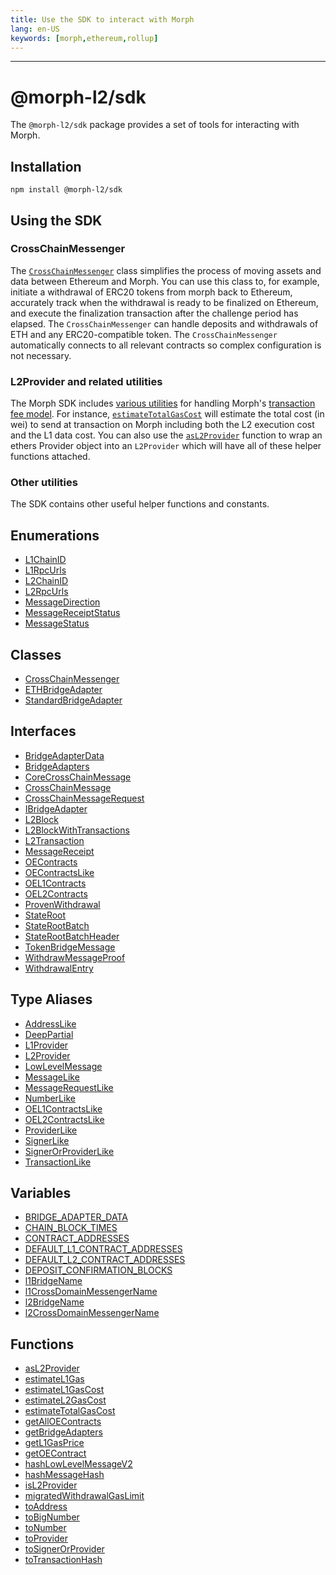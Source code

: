 ```yaml
---
title: Use the SDK to interact with Morph
lang: en-US
keywords: [morph,ethereum,rollup]
---
```


***

# @morph-l2/sdk

The `@morph-l2/sdk` package provides a set of tools for interacting with Morph.

## Installation

```
npm install @morph-l2/sdk
```

## Using the SDK

### CrossChainMessenger

The [`CrossChainMessenger`](https://github.com/morph-l2/sdk/blob/main/src/cross-chain-messenger.ts) class simplifies the process of moving assets and data between Ethereum and Morph.
You can use this class to, for example, initiate a withdrawal of ERC20 tokens from morph back to Ethereum, accurately track when the withdrawal is ready to be finalized on Ethereum, and execute the finalization transaction after the challenge period has elapsed.
The `CrossChainMessenger` can handle deposits and withdrawals of ETH and any ERC20-compatible token.
The `CrossChainMessenger` automatically connects to all relevant contracts so complex configuration is not necessary.

### L2Provider and related utilities

The Morph SDK includes [various utilities](https://github.com/morph-l2/sdk/blob/main/src/l2-provider.ts) for handling Morph's [transaction fee model](../build-on-morph/4-understand-transaction-cost-on-morph.md).
For instance, [`estimateTotalGasCost`](../sdk/functions/estimateTotalGasCost.md) will estimate the total cost (in wei) to send at transaction on Morph including both the L2 execution cost and the L1 data cost.
You can also use the [`asL2Provider`](../sdk/functions/asL2Provider.md) function to wrap an ethers Provider object into an `L2Provider` which will have all of these helper functions attached.

### Other utilities

The SDK contains other useful helper functions and constants.

## Enumerations

- [L1ChainID](./enumerations/L1ChainID.md)
- [L1RpcUrls](./enumerations/L1RpcUrls.md)
- [L2ChainID](./enumerations/L2ChainID.md)
- [L2RpcUrls](./enumerations/L2RpcUrls.md)
- [MessageDirection](./enumerations/MessageDirection.md)
- [MessageReceiptStatus](./enumerations/MessageReceiptStatus.md)
- [MessageStatus](./enumerations/MessageStatus.md)

## Classes

- [CrossChainMessenger](./classes/CrossChainMessenger.md)
- [ETHBridgeAdapter](./classes/ETHBridgeAdapter.md)
- [StandardBridgeAdapter](./classes/StandardBridgeAdapter.md)

## Interfaces

- [BridgeAdapterData](./interfaces/BridgeAdapterData.md)
- [BridgeAdapters](./interfaces/BridgeAdapters.md)
- [CoreCrossChainMessage](./interfaces/CoreCrossChainMessage.md)
- [CrossChainMessage](./interfaces/CrossChainMessage.md)
- [CrossChainMessageRequest](./interfaces/CrossChainMessageRequest.md)
- [IBridgeAdapter](./interfaces/IBridgeAdapter.md)
- [L2Block](./interfaces/L2Block.md)
- [L2BlockWithTransactions](./interfaces/L2BlockWithTransactions.md)
- [L2Transaction](./interfaces/L2Transaction.md)
- [MessageReceipt](./interfaces/MessageReceipt.md)
- [OEContracts](./interfaces/OEContracts.md)
- [OEContractsLike](./interfaces/OEContractsLike.md)
- [OEL1Contracts](./interfaces/OEL1Contracts.md)
- [OEL2Contracts](./interfaces/OEL2Contracts.md)
- [ProvenWithdrawal](./interfaces/ProvenWithdrawal.md)
- [StateRoot](./interfaces/StateRoot.md)
- [StateRootBatch](./interfaces/StateRootBatch.md)
- [StateRootBatchHeader](./interfaces/StateRootBatchHeader.md)
- [TokenBridgeMessage](./interfaces/TokenBridgeMessage.md)
- [WithdrawMessageProof](./interfaces/WithdrawMessageProof.md)
- [WithdrawalEntry](./interfaces/WithdrawalEntry.md)

## Type Aliases

- [AddressLike](./type-aliases/AddressLike.md)
- [DeepPartial](./type-aliases/DeepPartial.md)
- [L1Provider](./type-aliases/L1Provider.md)
- [L2Provider](./type-aliases/L2Provider.md)
- [LowLevelMessage](./type-aliases/LowLevelMessage.md)
- [MessageLike](./type-aliases/MessageLike.md)
- [MessageRequestLike](./type-aliases/MessageRequestLike.md)
- [NumberLike](./type-aliases/NumberLike.md)
- [OEL1ContractsLike](./type-aliases/OEL1ContractsLike.md)
- [OEL2ContractsLike](./type-aliases/OEL2ContractsLike.md)
- [ProviderLike](./type-aliases/ProviderLike.md)
- [SignerLike](./type-aliases/SignerLike.md)
- [SignerOrProviderLike](./type-aliases/SignerOrProviderLike.md)
- [TransactionLike](./type-aliases/TransactionLike.md)

## Variables

- [BRIDGE\_ADAPTER\_DATA](./variables/BRIDGE_ADAPTER_DATA.md)
- [CHAIN\_BLOCK\_TIMES](./variables/CHAIN_BLOCK_TIMES.md)
- [CONTRACT\_ADDRESSES](./variables/CONTRACT_ADDRESSES.md)
- [DEFAULT\_L1\_CONTRACT\_ADDRESSES](./variables/DEFAULT_L1_CONTRACT_ADDRESSES.md)
- [DEFAULT\_L2\_CONTRACT\_ADDRESSES](./variables/DEFAULT_L2_CONTRACT_ADDRESSES.md)
- [DEPOSIT\_CONFIRMATION\_BLOCKS](./variables/DEPOSIT_CONFIRMATION_BLOCKS.md)
- [l1BridgeName](./variables/l1BridgeName.md)
- [l1CrossDomainMessengerName](./variables/l1CrossDomainMessengerName.md)
- [l2BridgeName](./variables/l2BridgeName.md)
- [l2CrossDomainMessengerName](./variables/l2CrossDomainMessengerName.md)

## Functions

- [asL2Provider](./functions/asL2Provider.md)
- [estimateL1Gas](./functions/estimateL1Gas.md)
- [estimateL1GasCost](./functions/estimateL1GasCost.md)
- [estimateL2GasCost](./functions/estimateL2GasCost.md)
- [estimateTotalGasCost](./functions/estimateTotalGasCost.md)
- [getAllOEContracts](./functions/getAllOEContracts.md)
- [getBridgeAdapters](./functions/getBridgeAdapters.md)
- [getL1GasPrice](./functions/getL1GasPrice.md)
- [getOEContract](./functions/getOEContract.md)
- [hashLowLevelMessageV2](./functions/hashLowLevelMessageV2.md)
- [hashMessageHash](./functions/hashMessageHash.md)
- [isL2Provider](./functions/isL2Provider.md)
- [migratedWithdrawalGasLimit](./functions/migratedWithdrawalGasLimit.md)
- [toAddress](./functions/toAddress.md)
- [toBigNumber](./functions/toBigNumber.md)
- [toNumber](./functions/toNumber.md)
- [toProvider](./functions/toProvider.md)
- [toSignerOrProvider](./functions/toSignerOrProvider.md)
- [toTransactionHash](./functions/toTransactionHash.md)
